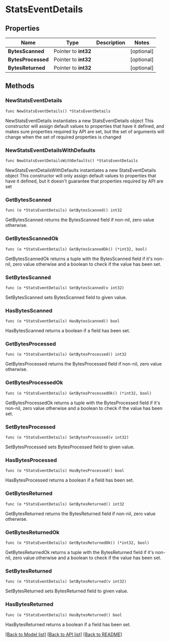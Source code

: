 # StatsEventDetails

## Properties

Name | Type | Description | Notes
------------ | ------------- | ------------- | -------------
**BytesScanned** | Pointer to **int32** |  | [optional] 
**BytesProcessed** | Pointer to **int32** |  | [optional] 
**BytesReturned** | Pointer to **int32** |  | [optional] 

## Methods

### NewStatsEventDetails

`func NewStatsEventDetails() *StatsEventDetails`

NewStatsEventDetails instantiates a new StatsEventDetails object
This constructor will assign default values to properties that have it defined,
and makes sure properties required by API are set, but the set of arguments
will change when the set of required properties is changed

### NewStatsEventDetailsWithDefaults

`func NewStatsEventDetailsWithDefaults() *StatsEventDetails`

NewStatsEventDetailsWithDefaults instantiates a new StatsEventDetails object
This constructor will only assign default values to properties that have it defined,
but it doesn't guarantee that properties required by API are set

### GetBytesScanned

`func (o *StatsEventDetails) GetBytesScanned() int32`

GetBytesScanned returns the BytesScanned field if non-nil, zero value otherwise.

### GetBytesScannedOk

`func (o *StatsEventDetails) GetBytesScannedOk() (*int32, bool)`

GetBytesScannedOk returns a tuple with the BytesScanned field if it's non-nil, zero value otherwise
and a boolean to check if the value has been set.

### SetBytesScanned

`func (o *StatsEventDetails) SetBytesScanned(v int32)`

SetBytesScanned sets BytesScanned field to given value.

### HasBytesScanned

`func (o *StatsEventDetails) HasBytesScanned() bool`

HasBytesScanned returns a boolean if a field has been set.

### GetBytesProcessed

`func (o *StatsEventDetails) GetBytesProcessed() int32`

GetBytesProcessed returns the BytesProcessed field if non-nil, zero value otherwise.

### GetBytesProcessedOk

`func (o *StatsEventDetails) GetBytesProcessedOk() (*int32, bool)`

GetBytesProcessedOk returns a tuple with the BytesProcessed field if it's non-nil, zero value otherwise
and a boolean to check if the value has been set.

### SetBytesProcessed

`func (o *StatsEventDetails) SetBytesProcessed(v int32)`

SetBytesProcessed sets BytesProcessed field to given value.

### HasBytesProcessed

`func (o *StatsEventDetails) HasBytesProcessed() bool`

HasBytesProcessed returns a boolean if a field has been set.

### GetBytesReturned

`func (o *StatsEventDetails) GetBytesReturned() int32`

GetBytesReturned returns the BytesReturned field if non-nil, zero value otherwise.

### GetBytesReturnedOk

`func (o *StatsEventDetails) GetBytesReturnedOk() (*int32, bool)`

GetBytesReturnedOk returns a tuple with the BytesReturned field if it's non-nil, zero value otherwise
and a boolean to check if the value has been set.

### SetBytesReturned

`func (o *StatsEventDetails) SetBytesReturned(v int32)`

SetBytesReturned sets BytesReturned field to given value.

### HasBytesReturned

`func (o *StatsEventDetails) HasBytesReturned() bool`

HasBytesReturned returns a boolean if a field has been set.


[[Back to Model list]](../README.md#documentation-for-models) [[Back to API list]](../README.md#documentation-for-api-endpoints) [[Back to README]](../README.md)


